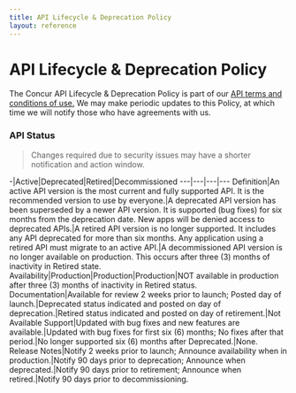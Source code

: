 ```yaml
---
title: API Lifecycle & Deprecation Policy
layout: reference
---
```


# API Lifecycle & Deprecation Policy

The Concur API Lifecycle & Deprecation Policy is part of our [API terms and conditions of use.](/Terms-of-Use.html) We may make periodic updates to this Policy, at which time we will notify those who have agreements with us.

### API Status

> Changes required due to security issues may have a shorter notification and action window.

-|Active|Deprecated|Retired|Decommissioned
---|---|---|---
Definition|An active API version is the most current and fully supported API. It is the recommended version to use by everyone.|A deprecated API version has been superseded by a newer API version. It is supported (bug fixes) for six months from the deprecation date. New apps will be denied access to deprecated APIs.|A retired API version is no longer supported. It includes any API deprecated for more than six months. Any application using a retired API must migrate to an active API.|A decommissioned API version is no longer available on production. This occurs after three (3) months of inactivity in Retired state.
Availability|Production|Production|Production|NOT available in production after three (3) months of inactivity in Retired status.
Documentation|Available for review 2 weeks prior to launch; Posted day of launch.|Deprecated status indicated and posted on day of deprecation.|Retired status indicated and posted on day of retirement.|Not Available
Support|Updated with bug fixes and new features are available.|Updated with bug fixes for first six (6) months; No fixes after that period.|No longer supported six (6) months after Deprecated.|None.
Release Notes|Notify 2 weeks prior to launch; Announce availability when in production.|Notify 90 days prior to deprecation; Announce when deprecated.|Notify 90 days prior to retirement; Announce when retired.|Notify 90 days prior to decommissioning.
